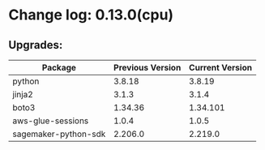 # Change log: 0.13.0(cpu)

## Upgrades: 

Package | Previous Version | Current Version
---|---|---
python|3.8.18|3.8.19
jinja2|3.1.3|3.1.4
boto3|1.34.36|1.34.101
aws-glue-sessions|1.0.4|1.0.5
sagemaker-python-sdk|2.206.0|2.219.0
